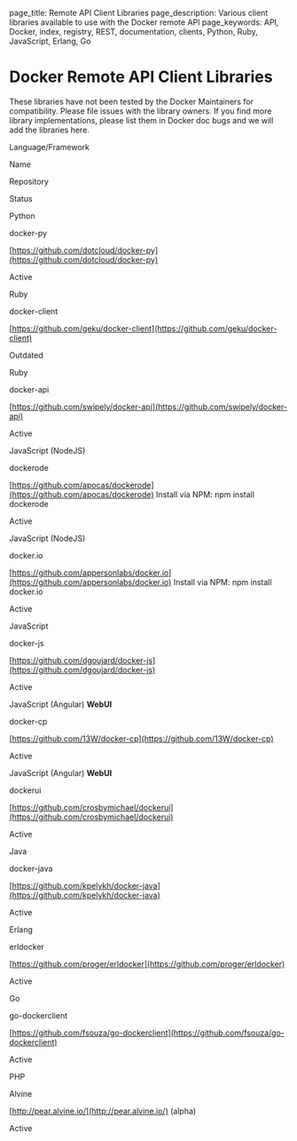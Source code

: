 page_title: Remote API Client Libraries
page_description: Various client libraries available to use with the Docker remote API
page_keywords: API, Docker, index, registry, REST, documentation, clients, Python, Ruby, JavaScript, Erlang, Go

Docker Remote API Client Libraries
=======================================================================================================

These libraries have not been tested by the Docker Maintainers for
compatibility. Please file issues with the library owners. If you find
more library implementations, please list them in Docker doc bugs and we
will add the libraries here.

Language/Framework

Name

Repository

Status

Python

docker-py

[https://github.com/dotcloud/docker-py](https://github.com/dotcloud/docker-py)

Active

Ruby

docker-client

[https://github.com/geku/docker-client](https://github.com/geku/docker-client)

Outdated

Ruby

docker-api

[https://github.com/swipely/docker-api](https://github.com/swipely/docker-api)

Active

JavaScript (NodeJS)

dockerode

[https://github.com/apocas/dockerode](https://github.com/apocas/dockerode)
Install via NPM: npm install dockerode

Active

JavaScript (NodeJS)

docker.io

[https://github.com/appersonlabs/docker.io](https://github.com/appersonlabs/docker.io)
Install via NPM: npm install docker.io

Active

JavaScript

docker-js

[https://github.com/dgoujard/docker-js](https://github.com/dgoujard/docker-js)

Active

JavaScript (Angular) **WebUI**

docker-cp

[https://github.com/13W/docker-cp](https://github.com/13W/docker-cp)

Active

JavaScript (Angular) **WebUI**

dockerui

[https://github.com/crosbymichael/dockerui](https://github.com/crosbymichael/dockerui)

Active

Java

docker-java

[https://github.com/kpelykh/docker-java](https://github.com/kpelykh/docker-java)

Active

Erlang

erldocker

[https://github.com/proger/erldocker](https://github.com/proger/erldocker)

Active

Go

go-dockerclient

[https://github.com/fsouza/go-dockerclient](https://github.com/fsouza/go-dockerclient)

Active

PHP

Alvine

[http://pear.alvine.io/](http://pear.alvine.io/) (alpha)

Active
